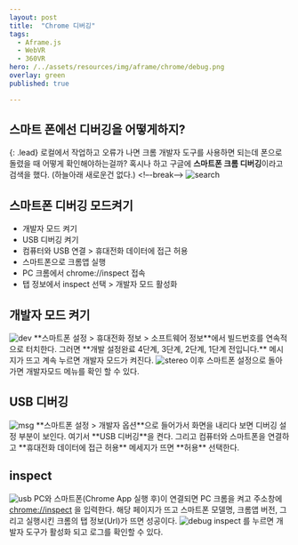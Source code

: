 ```yaml
---
layout: post
title:  "Chrome 디버깅"
tags:
  - Aframe.js
  - WebVR
  - 360VR
hero: /../assets/resources/img/aframe/chrome/debug.png
overlay: green
published: true

---
```

## 스마트 폰에선 디버깅을 어떻게하지?
{: .lead}
로컬에서 작업하고 오류가 나면 크롬 개발자 도구를 사용하면 되는데 폰으로 돌렸을 때 어떻게 확인해야하는걸까? 혹시나 하고 구글에 **스마트폰 크롬 디버깅**이라고 검색을 했다. (하늘아래 새로운건 없다.)
<!–-break-–>
<img src='/../assets/resources/img/aframe/chrome/search.png' alt='search'>

## 스마트폰 디버깅 모드켜기
- 개발자 모드 켜기
- USB 디버깅 켜기
- 컴퓨터와 USB 연결 > 휴대전화 데이터에 접근 허용
- 스마트폰으로 크롬앱 실행
- PC 크롬에서 chrome://inspect 접속
- 탭 정보에서 inspect 선택 > 개발자 모드 활성화 

## 개발자 모드 켜기
<img src='/../assets/resources/img/aframe/chrome/p1.jpg' alt='dev'>
**스마트폰 설정 > 휴대전화 정보 > 소프트웨어 정보**에서 빌드번호를 연속적으로 터치한다. 그러면 **개발 설정완료 4단계, 3단계, 2단계, 1단계 전입니다.** 메시지가 뜨고 계속 누르면 개발자 모드가 켜진다. <img src='/../assets/resources/img/aframe/chrome/p2.jpg' alt='stereo'> 이후 스마트폰 설정으로 돌아가면 개발자모드 메뉴를 확인 할 수 있다.

## USB 디버깅
<img src='/../assets/resources/img/aframe/chrome/msg.jpg' alt='msg'>
**스마트폰 설정 > 개발자 옵션**으로 들어가서 화면을 내리다 보면 디버깅 설정 부분이 보인다. 여기서 **USB 디버깅**을 켠다. 그리고 컴퓨터와 스마트폰을 연결하고 **휴대전화 데이터에 접근 허용** 메세지가 뜨면 **허용** 선택한다.

## inspect
<img src='/../assets/resources/img/aframe/chrome/p3.png' alt='usb'>
PC와 스마트폰(Chrome App 실행 후)이 연결되면 PC 크롬을 켜고 주소창에 <a href='chrome://inspect'>chrome://inspect</a> 을 입력한다. 해당 페이지가 뜨고 스마트폰 모델명, 크롬앱 버전, 그리고 실행시킨 크롬의 탭 정보(Url)가 뜨면 성공이다.
<img src='/../assets/resources/img/aframe/chrome/p4.png' alt='debug'>
inspect 를 누르면 개발자 도구가 활성화 되고 로그를 확인할 수 있다.  